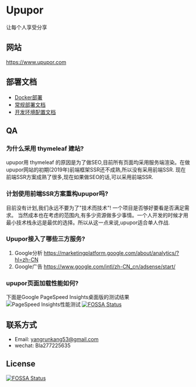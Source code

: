 # Upupor
让每个人享受分享

## 网站
https://www.upupor.com

## 部署文档
- [Docker部署](docs/deploy/docker部署文档.md)
- [常规部署文档](docs/deploy/常规部署文档.md)
- [开发环境配置文档](docs/deploy/开发环境配置文档.md)

## QA
### 为什么采用 thymeleaf 建站?
upupor用 thymeleaf 的原因是为了做SEO,目前所有页面均采用服务端渲染。在做upupor网站的初期(2019年)前端框架SSR还不成熟,所以没有采用前端SSR.
现在前端SSR方案成熟了很多,现在如果做SEO的话,可以采用前端SSR.

### 计划使用前端SSR方案重构upupor吗?
目前没有计划,我们永远不要为了"技术而技术"! 一个项目是否够好要看是否满足需求。
当然成本也在考虑的范围内,有多少资源做多少事情。一个人开发的时候才用最小技术栈永远是最优的选择。所以从这一点来说,upupor适合单人作战.

### Upupor接入了哪些三方服务?
1. Google分析 https://marketingplatform.google.com/about/analytics/?hl=zh-CN
2. Google广告 https://www.google.com/intl/zh-CN_cn/adsense/start/

### upupor页面加载性能如何?
下面是Google PageSpeed Insights桌面版的测试结果
![PageSpeed Insights性能测试](docs/insight.png)
[![FOSSA Status](https://app.fossa.com/api/projects/git%2Bgithub.com%2Fyangrunkang%2Fupupor.svg?type=shield)](https://app.fossa.com/projects/git%2Bgithub.com%2Fyangrunkang%2Fupupor?ref=badge_shield)

## 联系方式
- Email: yangrunkang53@gmail.com
- wechat: Bla277225635

## License
[![FOSSA Status](https://app.fossa.com/api/projects/git%2Bgithub.com%2Fyangrunkang%2Fupupor.svg?type=large)](https://app.fossa.com/projects/git%2Bgithub.com%2Fyangrunkang%2Fupupor?ref=badge_large)